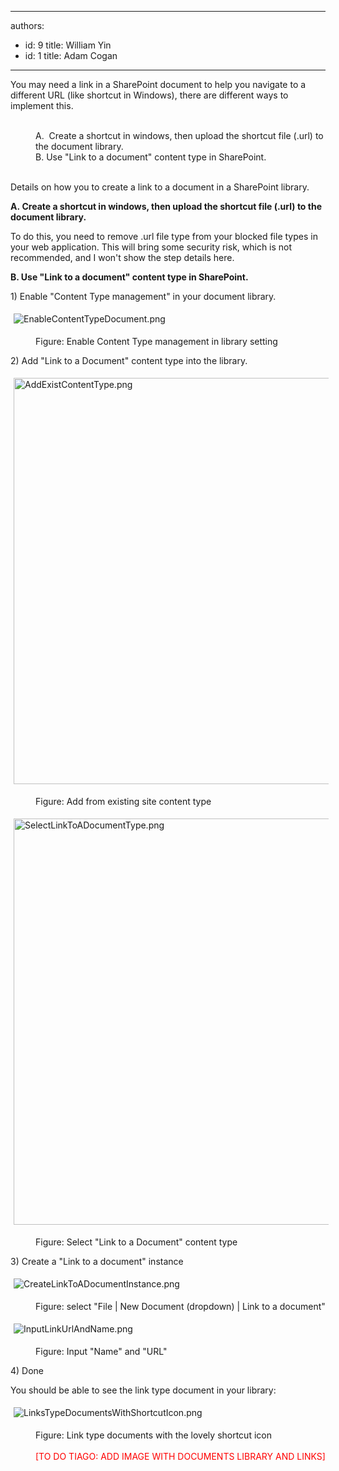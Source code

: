 

---
authors:
  - id: 9
    title: William Yin
  - id: 1
    title: Adam Cogan
---




<span class='intro'>  You may&#160;need a link in a SharePoint document to help you navigate to a different URL (like shortcut in Windows), there are different ways to implement this.<div><br><div><dd class="ssw15-rteElement-FigureBad">A.&#160; Create a shortcut in windows, then upload the&#160;shortcut file (.url) to the document library.</dd><dd class="ssw15-rteElement-FigureGood">B. Use &quot;Link to a document&quot; content type in SharePoint.</dd><br></div></div> </span>

<p class="ssw15-rteElement-P">Details on how you to create a link to a document in a SharePoint library.</p><p class="ssw15-rteElement-P"><strong>A.&#160;Create a shortcut in windows, then upload the&#160;shortcut file (.url) to the document library. </strong></p><p class="ssw15-rteElement-P">To do this, you need to remove&#160;.url file type from your blocked file types&#160;in your web application. This will bring some security risk, which is not recommended, and I won't show the step details here.</p><p class="ssw15-rteElement-P"><strong>B. Use &quot;Link to a document&quot; content type in SharePoint.</strong><br></p><p class="ssw15-rteElement-P">1) Enable &quot;Content Type&#160;management&quot; in your document library.</p><dl class="ssw15-rteElement-ImageArea"><img alt="EnableContentTypeDocument.png" src="/PublishingImages/EnableContentTypeDocument.png" style="margin&#58;5px;" /></dl><dd class="ssw15-rteElement-FigureNormal">Figure&#58;&#160;Enable Content Type management in library setting</dd><p class="ssw15-rteElement-P">2) Add &quot;Link to a Document&quot; content type into the library.</p><dl class="ssw15-rteElement-ImageArea"><img alt="AddExistContentType.png" src="/PublishingImages/AddExistContentType.png" style="margin&#58;5px;width&#58;650px;" /></dl><dd class="ssw15-rteElement-FigureNormal">Figure&#58; Add from existing site content type</dd><dl class="ssw15-rteElement-ImageArea"><img alt="SelectLinkToADocumentType.png" src="/PublishingImages/SelectLinkToADocumentType.png" style="margin&#58;5px;width&#58;650px;" /></dl><dd class="ssw15-rteElement-FigureNormal">Figure&#58; Select &quot;Link to a Document&quot; content type</dd><p>3) Create a &quot;Link to a document&quot; instance<br></p><dl class="ssw15-rteElement-ImageArea"><img alt="CreateLinkToADocumentInstance.png" src="/PublishingImages/CreateLinkToADocumentInstance.png" style="margin&#58;5px;" /></dl><dd class="ssw15-rteElement-FigureNormal">Figure&#58; select &quot;File | New Document (dropdown) | Link to a document&quot;</dd><dl class="ssw15-rteElement-ImageArea"><img alt="InputLinkUrlAndName.png" src="/PublishingImages/InputLinkUrlAndName.png" style="margin&#58;5px;" /></dl><dd class="ssw15-rteElement-FigureNormal">Figure&#58; Input &quot;Name&quot; and &quot;URL&quot;</dd><p class="ssw15-rteElement-P">4) Done<br></p><p class="ssw15-rteElement-P">You should be able to&#160;see the link type document in your library&#58;</p><dl class="ssw15-rteElement-ImageArea"><img alt="LinksTypeDocumentsWithShortcutIcon.png" src="/PublishingImages/LinksTypeDocumentsWithShortcutIcon.png" data-pin-nopin="true" style="margin&#58;5px;" /></dl><dd class="ssw15-rteElement-FigureNormal">Figure&#58; Link type documents with the lovely shortcut icon</dd><dd class="ssw15-rteElement-FigureNormal"><br></dd><dd class="ssw15-rteElement-FigureNormal"><span style="color&#58;#ff0000;">[TO DO TIAGO&#58; ADD IMAGE WITH DOCUMENTS LIBRARY AND LINKS]​</span></dd>


